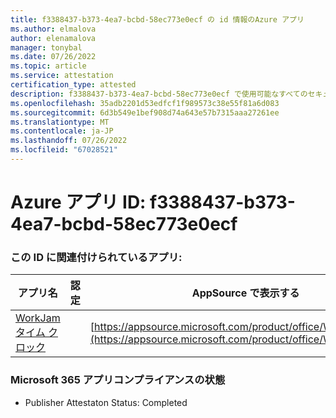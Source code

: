 ```yaml
---
title: f3388437-b373-4ea7-bcbd-58ec773e0ecf の id 情報のAzure アプリ
ms.author: elmalova
author: elenamalova
manager: tonybal
ms.date: 07/26/2022
ms.topic: article
ms.service: attestation
certification_type: attested
description: f3388437-b373-4ea7-bcbd-58ec773e0ecf で使用可能なすべてのセキュリティとコンプライアンス情報。
ms.openlocfilehash: 35adb2201d53edfcf1f989573c38e55f81a6d083
ms.sourcegitcommit: 6d3b549e1bef908d74a643e57b7315aaa27261ee
ms.translationtype: MT
ms.contentlocale: ja-JP
ms.lasthandoff: 07/26/2022
ms.locfileid: "67028521"
---
```

# <a name="azure-app-id-f3388437-b373-4ea7-bcbd-58ec773e0ecf"></a>Azure アプリ ID: f3388437-b373-4ea7-bcbd-58ec773e0ecf


### <a name="apps-associated-with-this-id"></a>この ID に関連付けられているアプリ:
| **アプリ名** | **認定** | **AppSource で表示する** |
|--------------|---------------|-----------------------|
| [WorkJam タイム クロック](../forward/WA200003620.md) |  | [https://appsource.microsoft.com/product/office/WA200003620](https://appsource.microsoft.com/product/office/WA200003620) |

### <a name="microsoft-365-app-compliance-status"></a>Microsoft 365 アプリコンプライアンスの状態
- Publisher Attestaton Status: Completed
